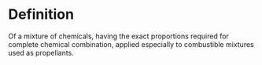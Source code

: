 # Definition

Of a mixture of chemicals, having the exact proportions required for
complete chemical combination, applied especially to combustible
mixtures used as propellants.
